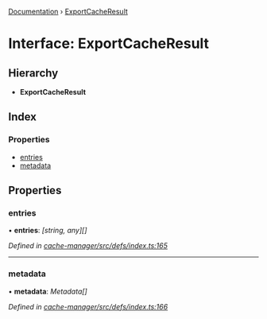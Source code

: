 [Documentation](../README.md) › [ExportCacheResult](exportcacheresult.md)

# Interface: ExportCacheResult

## Hierarchy

* **ExportCacheResult**

## Index

### Properties

* [entries](exportcacheresult.md#entries)
* [metadata](exportcacheresult.md#metadata)

## Properties

###  entries

• **entries**: *[string, any][]*

*Defined in [cache-manager/src/defs/index.ts:165](https://github.com/badbatch/graphql-box/blob/bf369f2/packages/cache-manager/src/defs/index.ts#L165)*

___

###  metadata

• **metadata**: *Metadata[]*

*Defined in [cache-manager/src/defs/index.ts:166](https://github.com/badbatch/graphql-box/blob/bf369f2/packages/cache-manager/src/defs/index.ts#L166)*
